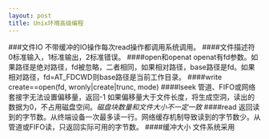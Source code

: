 ```yaml
---
layout: post
title: Unix环境高级编程
---
```


###文件IO
不带缓冲的IO操作每次read操作都调用系统调用。
####文件描述符
0标准输入，1标准输出，2标准错误。
####open和openat
openat有fd参数。如果路径是绝对路径，fd被忽略，二者相同，如果相对路径，base路径是fd。如果相对路径，fd=AT_FDCWD则base路径是当前工作目录。
####write
create==open(fd, wronly|create|trunc, mode)
####lseek
管道、FIFO或网络套接字无法设置偏移量，返回-1
如果偏移量大于文件长度，将生成空洞，读出的数据为0，不占用磁盘空间。*磁盘块数量和文件大小不一定一致*
####read
返回读到的字节数。从终端设备一次最多读一行。网络缓存机制导致读到的字节数少。从管道或FIFO读，只返回实际可用的字节数。
####缓冲大小
文件系统采用


